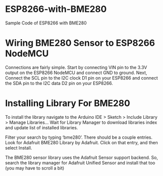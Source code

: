 # ESP8266-with-BME280
Sample Code of ESP8266 with BME280

# Wiring BME280 Sensor to ESP8266 NodeMCU
Connections are fairly simple. Start by connecting VIN pin to the 3.3V output on the ESP8266 NodeMCU and connect GND to ground.
Next, Connect the SCL pin to the I2C clock D1 pin on your ESP8266 and connect the SDA pin to the I2C data D2 pin on your ESP8266.

# Installing Library For BME280
To install the library navigate to the Arduino IDE > Sketch > Include Library > Manage Libraries… Wait for Library Manager to download libraries index and update list of installed libraries.

Filter your search by typing ‘bme280’. There should be a couple entries. Look for Adafruit BME280 Library by Adafruit. Click on that entry, and then select Install.

The BME280 sensor library uses the Adafruit Sensor support backend. So, search the library manager for Adafruit Unified Sensor and install that too (you may have to scroll a bit)

# 
